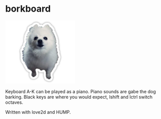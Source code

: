 # borkboard

![gabe](gabe.jpg)

Keyboard A-K can be played as a piano. Piano sounds are gabe the dog barking. Black keys are where you would expect, lshift and lctrl switch octaves.

Written with love2d and HUMP.
